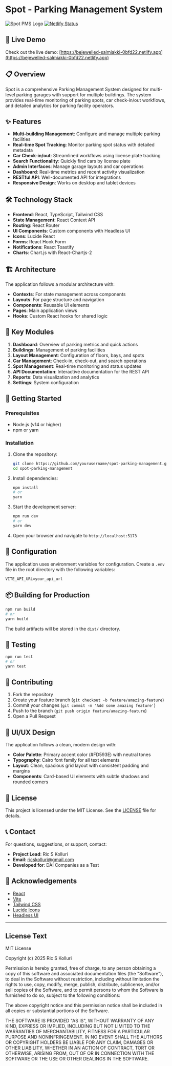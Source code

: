 # Spot - Parking Management System

![Spot PMS Logo](https://img.shields.io/badge/Spot-Parking%20Management-FD593E)
[![Netlify Status](https://api.netlify.com/api/v1/badges/0bfd22/deploy-status)](https://bejewelled-salmiakki-0bfd22.netlify.app)

## 🚗 Live Demo

Check out the live demo: [https://bejewelled-salmiakki-0bfd22.netlify.app](https://bejewelled-salmiakki-0bfd22.netlify.app)

## 📋 Overview

Spot is a comprehensive Parking Management System designed for multi-level parking garages with support for multiple buildings. The system provides real-time monitoring of parking spots, car check-in/out workflows, and detailed analytics for parking facility operators.

## ✨ Features

- **Multi-building Management**: Configure and manage multiple parking facilities
- **Real-time Spot Tracking**: Monitor parking spot status with detailed metadata
- **Car Check-in/out**: Streamlined workflows using license plate tracking
- **Search Functionality**: Quickly find cars by license plate
- **Admin Interfaces**: Manage garage layouts and car operations
- **Dashboard**: Real-time metrics and recent activity visualization
- **RESTful API**: Well-documented API for integrations
- **Responsive Design**: Works on desktop and tablet devices

## 🛠️ Technology Stack

- **Frontend**: React, TypeScript, Tailwind CSS
- **State Management**: React Context API
- **Routing**: React Router
- **UI Components**: Custom components with Headless UI
- **Icons**: Lucide React
- **Forms**: React Hook Form
- **Notifications**: React Toastify
- **Charts**: Chart.js with React-Chartjs-2

## 🏗️ Architecture

The application follows a modular architecture with:

- **Contexts**: For state management across components
- **Layouts**: For page structure and navigation
- **Components**: Reusable UI elements
- **Pages**: Main application views
- **Hooks**: Custom React hooks for shared logic

## 📱 Key Modules

1. **Dashboard**: Overview of parking metrics and quick actions
2. **Buildings**: Management of parking facilities
3. **Layout Management**: Configuration of floors, bays, and spots
4. **Car Management**: Check-in, check-out, and search operations
5. **Spot Management**: Real-time monitoring and status updates
6. **API Documentation**: Interactive documentation for the REST API
7. **Reports**: Data visualization and analytics
8. **Settings**: System configuration

## 🚀 Getting Started

### Prerequisites

- Node.js (v14 or higher)
- npm or yarn

### Installation

1. Clone the repository:
   ```bash
   git clone https://github.com/yourusername/spot-parking-management.git
   cd spot-parking-management
   ```

2. Install dependencies:
   ```bash
   npm install
   # or
   yarn
   ```

3. Start the development server:
   ```bash
   npm run dev
   # or
   yarn dev
   ```

4. Open your browser and navigate to `http://localhost:5173`

## 🔧 Configuration

The application uses environment variables for configuration. Create a `.env` file in the root directory with the following variables:

```
VITE_API_URL=your_api_url
```

## 📦 Building for Production

```bash
npm run build
# or
yarn build
```

The build artifacts will be stored in the `dist/` directory.

## 🧪 Testing

```bash
npm run test
# or
yarn test
```

## 🤝 Contributing

1. Fork the repository
2. Create your feature branch (`git checkout -b feature/amazing-feature`)
3. Commit your changes (`git commit -m 'Add some amazing feature'`)
4. Push to the branch (`git push origin feature/amazing-feature`)
5. Open a Pull Request

## 🎨 UI/UX Design

The application follows a clean, modern design with:

- **Color Palette**: Primary accent color (#FD593E) with neutral tones
- **Typography**: Cairo font family for all text elements
- **Layout**: Clean, spacious grid layout with consistent padding and margins
- **Components**: Card-based UI elements with subtle shadows and rounded corners

## 📄 License

This project is licensed under the MIT License. See the [LICENSE](#license-text) file for details.

## 📞 Contact

For questions, suggestions, or support, contact:

- **Project Lead**: Ric S Kolluri
- **Email**: ricskolluri@gmail.com
- **Developed for**: DAI Companies as a Test

## 🙏 Acknowledgements

- [React](https://reactjs.org/)
- [Vite](https://vitejs.dev/)
- [Tailwind CSS](https://tailwindcss.com/)
- [Lucide Icons](https://lucide.dev/)
- [Headless UI](https://headlessui.dev/)

---

## License Text

MIT License

Copyright (c) 2025 Ric S Kolluri

Permission is hereby granted, free of charge, to any person obtaining a copy
of this software and associated documentation files (the "Software"), to deal
in the Software without restriction, including without limitation the rights
to use, copy, modify, merge, publish, distribute, sublicense, and/or sell
copies of the Software, and to permit persons to whom the Software is
furnished to do so, subject to the following conditions:

The above copyright notice and this permission notice shall be included in all
copies or substantial portions of the Software.

THE SOFTWARE IS PROVIDED "AS IS", WITHOUT WARRANTY OF ANY KIND, EXPRESS OR
IMPLIED, INCLUDING BUT NOT LIMITED TO THE WARRANTIES OF MERCHANTABILITY,
FITNESS FOR A PARTICULAR PURPOSE AND NONINFRINGEMENT. IN NO EVENT SHALL THE
AUTHORS OR COPYRIGHT HOLDERS BE LIABLE FOR ANY CLAIM, DAMAGES OR OTHER
LIABILITY, WHETHER IN AN ACTION OF CONTRACT, TORT OR OTHERWISE, ARISING FROM,
OUT OF OR IN CONNECTION WITH THE SOFTWARE OR THE USE OR OTHER DEALINGS IN THE
SOFTWARE.